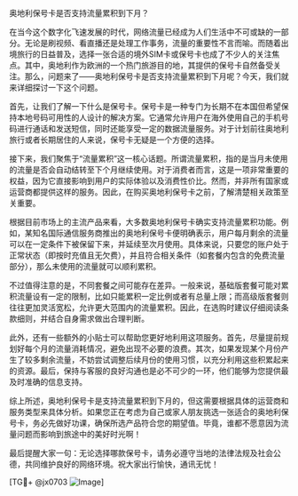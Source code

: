 奥地利保号卡是否支持流量累积到下月？

在当今这个数字化飞速发展的时代，网络流量已经成为人们生活中不可或缺的一部分。无论是刷视频、看直播还是处理工作事务，流量的重要性不言而喻。而随着出境旅行的日益普及，选择一张合适的境外SIM卡或保号卡也成了不少人的关注焦点。其中，奥地利作为欧洲的一个热门旅游目的地，其提供的保号卡自然备受关注。那么，问题来了——奥地利保号卡是否支持流量累积到下月呢？今天，我们就来详细探讨一下这个问题。

首先，让我们了解一下什么是保号卡。保号卡是一种专门为长期不在本国但希望保持本地号码可用性的人设计的解决方案。它通常允许用户在海外使用自己的手机号码进行通话和发送短信，同时还能享受一定的数据流量服务。对于计划前往奥地利旅行或者长期居住的人来说，保号卡无疑是一个方便的选择。

接下来，我们聚焦于“流量累积”这一核心话题。所谓流量累积，指的是当月未使用的流量是否会自动结转至下个月继续使用。对于消费者而言，这是一项非常重要的权益，因为它直接影响到用户的实际体验以及消费性价比。然而，并非所有国家或运营商都提供这样的服务。因此，在购买奥地利保号卡之前，了解清楚相关政策至关重要。

根据目前市场上的主流产品来看，大多数奥地利保号卡确实支持流量累积功能。例如，某知名国际通信服务商推出的奥地利保号卡便明确表示，用户每月剩余的流量可以在一定条件下被保留下来，并延续至次月使用。具体来说，只要您的账户处于正常状态（即按时充值且无欠费），并且符合相关条件（如套餐内包含的免费流量部分），那么未使用的流量就可以顺利累积。

不过值得注意的是，不同套餐之间可能存在差异。一般来说，基础版套餐可能对累积流量设有一定的限制，比如只能累积一定比例或者有总量上限；而高级版套餐则往往更加灵活宽松，允许更大范围内的流量累积。因此，在选购时建议仔细阅读条款细则，并结合自身需求做出合理判断。

此外，还有一些额外的小贴士可以帮助您更好地利用这项服务。首先，尽量提前规划好每个月的流量消耗情况，避免出现不必要的浪费。其次，如果发现某个月份产生了较多剩余流量，不妨尝试调整后续月份的使用习惯，以充分利用这些积累起来的资源。最后，保持与客服的良好沟通也是必不可少的一环，他们能够为您提供最及时准确的信息支持。

综上所述，奥地利保号卡是支持流量累积到下月的，但这需要根据具体的运营商和服务类型来具体分析。如果您正在考虑为自己或家人朋友挑选一张适合的奥地利保号卡，务必先做好功课，确保所选产品符合您的期望值。毕竟，谁都不愿意因为流量问题而影响到旅途中的美好时光啊！

最后提醒大家一句：无论选择哪款保号卡，请务必遵守当地的法律法规及社会公德，共同维护良好的网络环境。祝大家出行愉快，通讯无忧！

[TG💪+ @jx0703 ![Image](https://github.com/user-attachments/assets/dbca1d08-cadb-493c-b0ec-ad6f7a83f270)]